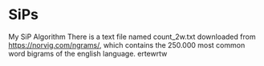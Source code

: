 # SiPs
My SiP Algorithm
There is a text file named count_2w.txt downloaded from https://norvig.com/ngrams/, which contains the 250.000 most common word bigrams of the english language.
ertewrtw